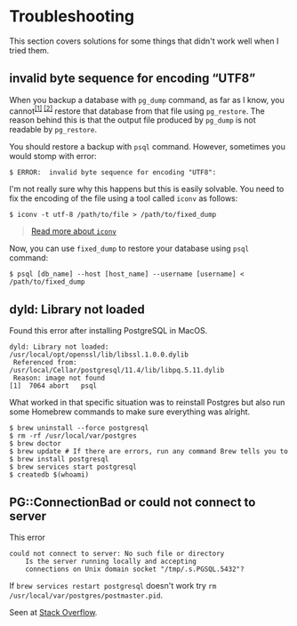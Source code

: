 # Troubleshooting

This section covers solutions for some things that didn't work well when I tried them.

## invalid byte sequence for encoding “UTF8”

When you backup a database with `pg_dump` command, as far as I know, you cannot<sup>[[1]][sto] [[2]][dba]</sup> restore that database from that file using `pg_restore`. The reason behind this is that the output file produced by `pg_dump` is not readable by `pg_restore`.

You should restore a backup with `psql` command. However, sometimes you would stomp with error:

    $ ERROR:  invalid byte sequence for encoding "UTF8":

I'm not really sure why this happens but this is easily solvable. You need to fix the encoding of the file using a tool called `iconv` as follows:

    $ iconv -t utf-8 /path/to/file > /path/to/fixed_dump

> [Read more about `iconv`](https://linux.die.net/man/1/iconv)

Now, you can use `fixed_dump` to restore your database using `psql` command:

    $ psql [db_name] --host [host_name] --username [username] < /path/to/fixed_dump

## dyld: Library not loaded

Found this error after installing PostgreSQL in MacOS.

```
dyld: Library not loaded: /usr/local/opt/openssl/lib/libssl.1.0.0.dylib
 Referenced from: /usr/local/Cellar/postgresql/11.4/lib/libpq.5.11.dylib
 Reason: image not found
[1]  7064 abort   psql
```

What worked in that specific situation was to reinstall Postgres but also run some Homebrew commands to make sure everything was alright.

```
$ brew uninstall --force postgresql
$ rm -rf /usr/local/var/postgres
$ brew doctor
$ brew update # If there are errors, run any command Brew tells you to
$ brew install postgresql
$ brew services start postgresql
$ createdb $(whoami)
```

## PG::ConnectionBad or could not connect to server

This error

```
could not connect to server: No such file or directory
    Is the server running locally and accepting
    connections on Unix domain socket "/tmp/.s.PGSQL.5432"?
```

If `brew services restart postgresql` doesn't work try `rm /usr/local/var/postgres/postmaster.pid`.

Seen at [Stack Overflow](https://stackoverflow.com/a/18832331/1407371).

[sto]: http://stackoverflow.com/a/4867690/1407371 "Stack Overflow"
[dba]: http://dba.stackexchange.com/a/4781/69085 "DBA exchange"
